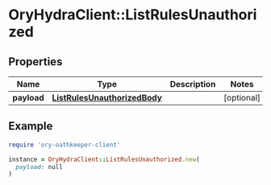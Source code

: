 # OryHydraClient::ListRulesUnauthorized

## Properties

| Name | Type | Description | Notes |
| ---- | ---- | ----------- | ----- |
| **payload** | [**ListRulesUnauthorizedBody**](ListRulesUnauthorizedBody.md) |  | [optional] |

## Example

```ruby
require 'ory-oathkeeper-client'

instance = OryHydraClient::ListRulesUnauthorized.new(
  payload: null
)
```

